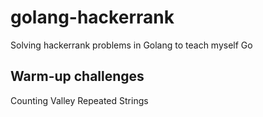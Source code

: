 # golang-hackerrank
Solving hackerrank problems in Golang to teach myself Go

## Warm-up challenges
Counting Valley
Repeated Strings
